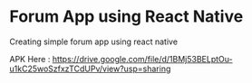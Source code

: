# Forum App using React Native

Creating simple forum app using react native 


APK Here : https://drive.google.com/file/d/1BMj53BELptOu-u1kC25woSzfxzTCdUPv/view?usp=sharing
